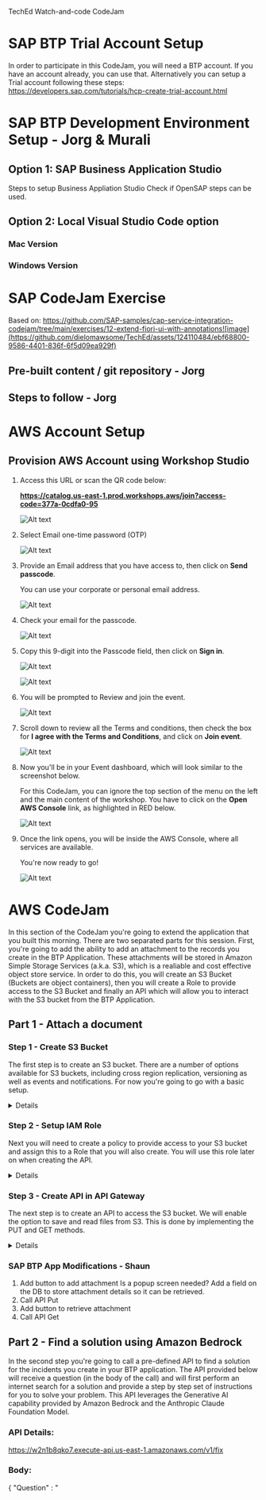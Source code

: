 TechEd Watch-and-code CodeJam

# SAP BTP Trial Account Setup
In order to participate in this CodeJam, you will need a BTP account.
If you have an account already, you can use that.
Alternatively you can setup a Trial account following these steps: https://developers.sap.com/tutorials/hcp-create-trial-account.html

# SAP BTP Development Environment Setup - Jorg & Murali
## Option 1: SAP Business Application Studio
Steps to setup Business Appliation Studio 
Check if OpenSAP steps can be used.
## Option 2: Local Visual Studio Code option
### Mac Version

### Windows Version

# SAP CodeJam Exercise
Based on: https://github.com/SAP-samples/cap-service-integration-codejam/tree/main/exercises/12-extend-fiori-ui-with-annotations![image](https://github.com/dielomawsome/TechEd/assets/124110484/ebf68800-9586-4401-836f-6f5d09ea929f)

## Pre-built content / git repository - Jorg

## Steps to follow - Jorg

# AWS Account Setup
## Provision AWS Account using Workshop Studio 

1. Access this URL or scan the QR code below: 

    **https://catalog.us-east-1.prod.workshops.aws/join?access-code=377a-0cdfa0-95** 

    ![Alt text](image-60.png)

2. Select Email one-time password (OTP)

    ![Alt text](image-61.png)

3. Provide an Email address that you have access to, then click on **Send passcode**.

    You can use your corporate or personal email address. 

    ![Alt text](image-62.png)


4. Check your email for the passcode. 


    ![Alt text](image-63.png)


5. Copy this 9-digit into the Passcode field, then click on **Sign in**. 

    ![Alt text](image-64.png)

    ![Alt text](image-65.png)

6. You will be prompted to Review and join the event. 

    ![Alt text](image-66.png)

7. Scroll down to review all the Terms and conditions, then check the box for **I agree with the Terms and Conditions**, and click on **Join event**.

    ![Alt text](image-67.png)


8. Now you'll be in your Event dashboard, which will look similar to the screenshot below. 

    For this CodeJam, you can ignore the top section of the menu on the left and the main content of the workshop. You have to click on the **Open AWS Console** link, as highlighted in RED below. 
    
    ![Alt text](image-68.png) 

9. Once the link opens, you will be inside the AWS Console, where all services are available.

    You're now ready to go!

    ![Alt text](image-69.png)

# AWS CodeJam 

In this section of the CodeJam you're going to extend the application that you built this morning. 
There are two separated parts for this session.
First, you're going to add the ability to add an attachment to the records you create in the BTP Application. These attachments will be stored in Amazon Simple Storage Services (a.k.a. S3), which is a realiable and cost effective object store service. 
In order to do this, you will create an S3 Bucket (Buckets are object containers), then you will create a Role to provide access to the S3 Bucket and finally an API which will allow you to interact with the S3 bucket from the BTP Application. 

## Part 1 - Attach a document
### Step 1 - Create S3 Bucket

The first step is to create an S3 bucket. There are a number of options available for S3 buckets, including cross region replication, versioning as well as events and notifications. For now you're going to go with a basic setup. 

<details>
1. Access S3 Console

Enter S3 in the search bar and select S3 from the dropdown menu.
![Alt text](images/image.png)

2. Create bucket

On the main S3 console, click on the Crate bucket button on the right
![Alt text](images/image-1.png)

3. Enter bucket name

Enter a bucket name. The bucket name needs to be unique across all AWS accounts. 
A good idea would be to call it <your_name-teched-codejam>.

![Alt text](images/image-2.png)

4. Scroll down and click on Create bucket

![Alt text](image-3.png)

5. Access the S3 bucket to retrieve the bucket resource name

This will be required on a subsequent step, when we need to provide authorise our API to access to the S3 Bucket
Click on the bucket name on the list
![Alt text](image-4.png)

6. Select Properties

![Alt text](image-5.png)

7. Copy the Amazone Resource Name (ARN)

Clicking on the button to the left of the name will copy the ARN.
![Alt text](image-6.png)

That's the S3 bucket created. 
</details>

### Step 2 - Setup IAM Role

Next you will need to create a policy to provide access to your S3 bucket and assign this to a Role that you will also create. You will use this role later on when creating the API. 


<details>
1. Access IAM console

On the search bar, type IAM (Identity Access Management), and select IAM from the menu.

![Alt text](image-7.png)

2. Create Policy

Select policies from the left side panel

 ![Alt text](image-8.png)
 
Click on the Create policy button
 ![Alt text](image-9.png)


Switch the policy editor to JSON clicking on the button 
![Alt text](image-10.png)

Copy and paste the following policy in the Policy Editor.
Replace the resource with the ARN you copied before, or just replace the <your_bucket> text with the name of your bucket (without <>). Ensure that the /* are included at the end of the ARN.
This policy enables access to read and write objects from your S3 bucket as well as listing objects within the bucket. 

```
{
    "Version": "2012-10-17",
    "Statement": [
        {
            "Effect": "Allow",
            "Action": [
                "s3:PutObject",
                "s3:GetObject",
                "s3:ListBucket"		
            ],
            "Resource": "arn:aws:s3:::<your_bucket>/*"
        }
}
```

![Alt text](image-11.png)

Click next and enter a policy name

![Alt text](image-12.png)

Scroll down and click Create policy

![Alt text](image-13.png)

You can now search and see your policy.

![Alt text](image-14.png)

3. Create Role

Select the Roles menu entry from the side panel

![Alt text](image-15.png)

Click Create role

![Alt text](image-16.png)

On the next screen, select Custom trust policy. This will enable the role we're creating to be used by our API. The action sts:AssumeRole allows a service or instance to adopt a role while it is performing an action. The service "apigateway.amazonaws.com" specifies that we're allowing the API Gateway service to use this role. 
Copy the following code and paste it on the Custom trust policy section
```
{
    "Version": "2012-10-17",
    "Statement": [
        {
        "Sid": "",
        "Effect": "Allow",
        "Principal": {
            "Service": "apigateway.amazonaws.com"
        },
        "Action": "sts:AssumeRole"
        }
    ]
} 
```

![Alt text](image-17.png)

Scroll down and click Next

![Alt text](image-18.png)

On the next screen, you will add the policy you just created to this role. Search for the policy and select it using the checkbox next to the name. Click Next. 

![Alt text](image-19.png)

Enter a name for your role

![Alt text](image-20.png)

Scroll down and click Create role

![Alt text](image-21.png)

4. Get Amazon Resource Name (ARN) for the role.

This will be required for to create the API. Search for your role and click on the name.

![Alt text](image-22.png)

Copy the ARN. You can click on the button on the left to do so. 

![Alt text](image-23.png)
</details>

### Step 3 - Create API in API Gateway

The next step is to create an API to access the S3 bucket. 
We will enable the option to save and read files from S3.
This is done by implementing the PUT and GET methods.

<details>


1. Access API Gateway

Search for API Gateway and click on the service on the menu

![Alt text](image-24.png)

The API Gateway UI is going through a redesign. You're going to use the new console so click on the option at the top within the blue bar or the option on the left panel

![Alt text](image-25.png)

2.  Create REST API

On the API Gateway screen, scroll down to REST API
![Alt text](image-26.png)

Click Build

![Alt text](image-27.png)

Select New API. Enter a name for your API. The endpoint type should be set to Regional. 
Click on Create API
![Alt text](image-28.png)


3. Create Resources

The resources will allow us to map the URL call to the S3 Bucket and the file. 
Click on create resource

![Alt text](image-29.png)

The first resource will be called {folder}. This will be used in the API URL to indicate the bucket name. 
Tick the CORS checkbox and click Create resource

![Alt text](image-30.png)

Create another resource (ensure you have {folder} selected which would be by default after creating it)

![Alt text](image-31.png)

This resource you're going to name it {item} and will represent the file name in the API call.
Ensure that /{folder}/ is the preceding resource. 
Tick the CORS checkbox and click Create resource

![Alt text](image-32.png)


4. Create GET Method

Now you're going to create the GET method to read the files.
Click on Create method. Emsure you've selected {item} on the resources path on the left. This would be the default after creating the resource

![Alt text](image-33.png)


On the next screen, first select GET as the method. This defines the GET method for the API we're creating.
Then click on the AWS Service box. 
Select the region us-east-1 and Simple Storage Service (S3) from the AWS Service from the respective dropdowns. 

![Alt text](image-34.png)
 
Scroll down and select the GET method. This select the GET Method from the S3 service. 
Select the Use path override radio button as Action type.
In the Path override field enter {bucket}/{object}. This will define the path to call the S3 API and will allow you to map the resources defined previously.
In the execution role, enter the ARN for the role you created earlier. This allows the API to utilise the policies defined in the role when it is invoked. 
Click on Create method

![Alt text](image-35.png)

The next step is to map the url parameters to the Bucket and Object parameters from our S3 bucket.
With the GET method selected on the tree on the left, click on Integration request (any of the two highlighted options)

 ![Alt text](image-36.png)

Click Edit

![Alt text](image-37.png)

Scroll down

![Alt text](image-38.png)

Expand the URL path parameters and click add path parameter 

![Alt text](image-39.png)

Add the two parameters as per the mapping below. This maps the folder and item (file) from the URL to the S3 bucket and object names.

    ```
    Name: bucket - Mapped from: method.request.path.folder 
    Name: object – Mapped from: method.request.path.item
    ```

Click Save

![Alt text](image-40.png)


5. Create PUT Method

Next you will create the PUT method. The steps are the same as with the GET method, with the exception of selecting PUT instead of GET.
First click on {item} so you're on the right place and the Create method button will display on the right panel.

![Alt text](image-41.png)

Click in Create method

![Alt text](image-42.png)

Select the PUT method.
As before, select AWS Service, us-east-1 and Simple Storage Service (S3)

![Alt text](image-43.png)

Scroll down and select the PUT method. 
Select Use path override, enter {bucket}/{object} and the ARN from your role.
Click Create method once you're done.

![Alt text](image-44.png)

Next select Integration request from any of the two options.

![Alt text](image-45.png)

Click Edit

![Alt text](image-46.png)


Scroll down

![Alt text](image-47.png)

Expand URL path paremeters and add the two parameters, same as with the GET Method. 


![Alt text](image-48.png)

 ```
    Name: bucket - Mapped from: method.request.path.folder 
    Name: object – Mapped from: method.request.path.item
```

Click Save

![Alt text](image-49.png)

6. Enable Binary media types

By default, binary media types are not permitted. 
In this case, you're going to enable PDF files. 
Click on API Settings on the left panel

![Alt text](image-50.png)

Click on Manage media types

![Alt text](image-51.png)

Click on Add binary media type

![Alt text](image-52.png)

Enter application/pdf and click Save changes

![Alt text](image-53.png)


7. Deploy API

Click on Resources on the left side panel

![Alt text](image-54.png)

Click on the Deploy API button

![Alt text](image-55.png)

Next you have to select a Stage. A stage allows you to have different versions of an API. This is commonly used to differentiate versions.

![Alt text](image-56.png)

Since it is the first time you're deploying, you have to create a stage. Select New Stage from the dropdown

![Alt text](image-57.png)

Enter a name (i.e.: v1). This will be used in the API URL.
Click on Deploy.

![Alt text](image-58.png)

The API is now ready to be used. You can see the URL in the Invoke URL field

![Alt text](image-59.png)

</details>

### SAP BTP App Modifications - Shaun
1. Add button to add attachment
Is a popup screen needed?
Add a field on the DB to store attachment details so it can be retrieved. 
3. Call API Put
4. Add button to retrieve attachment
5. Call API Get

## Part 2 - Find a solution using Amazon Bedrock

In the second step you're going to call a pre-defined API to find a solution for the incidents you create in your BTP application.
The API provided below will receive a question (in the body of the call) and will first perform an internet search for a solution and provide a step by step set of instructions for you to solve your problem. This API leverages the Generative AI capability provided by Amazon Bedrock and the Anthropic Claude Foundation Model. 

### API Details:

https://w2n1b8qko7.execute-api.us-east-1.amazonaws.com/v1/fix

### Body:

{
	"Question" : "<TITLE OF THE INCIDENT FROM BTP>"
}


### Add button in SAP BTP App to call API - Shaun


### Display results in SAP BTP App - Shaun


